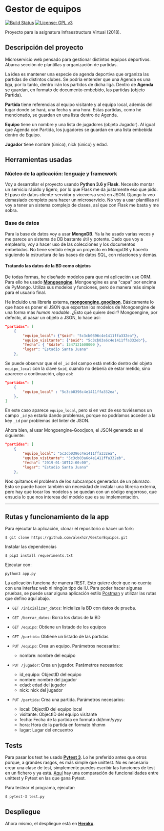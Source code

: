 
# Gestor de equipos
[![Build Status](https://travis-ci.org/alexhzr/GestorEquipos.svg?branch=master)](https://travis-ci.org/alexhzr/GestorEquipos) [![License: GPL v3](https://img.shields.io/badge/License-GPLv3-blue.svg)](https://www.gnu.org/licenses/gpl-3.0)

Proyecto para la asignatura Infraestructura Virtual (2018).

## Descripción del proyecto
Microservicio web pensado para gestionar distintos equipos deportivos. Abarca sección de plantillas y organización de partidas.

La idea es mantener una especie de agenda deportiva que organiza las partidas de distintos clubes. Se podría entender que una Agenda es una liga, por lo tanto, dentro irán los partidos de dicha liga. Dentro de **Agenda** se guardan, en formato de documento embebido, las partidas (objeto Partida).

**Partida** tiene referencias al equipo visitante y al equipo local, además del lugar donde se hará, una fecha y una hora. Estas partidas, como he mencionado, se guardan en una lista dentro de Agenda.

**Equipo** tiene un nombre y una lista de jugadores (objeto Jugador). Al igual que Agenda con Partida, los jugadores se guardan en una lista embebida dentro de Equipo.

**Jugador** tiene nombre (único), nick (único) y edad.

## Herramientas usadas
### Núcleo de la aplicación: lenguaje y framework
Voy a desarrollar el proyecto usando **Python 3.6 y Flask**. Necesito montar un servicio rápido y ligero, por lo que Flask me da justamente eso que pido. El paso de datos cliente-servidor y viceversa será en JSON. Django lo veo demasiado completo para hacer un microservicio. No voy a usar plantillas ni voy a tener un sistema complejo de clases, así que con Flask me basta y me sobra.

### Base de datos
Para la base de datos voy a usar **MongoDB**. Ya la he usado varias veces y me parece un sistema de DB bastante útil y potente. Dado que voy a emplearlo, voy a hacer uso de las colecciones y los documentos embebidos. No tiene sentido elegir un proyecto en MongoDB y hacerlo siguiendo la estructura de las bases de datos SQL, con relaciones y demás.

#### Tratando las datos de la BD como objetos
De todas formas, he diseñado modelos para que mi aplicación use ORM. Para ello he usado **[Mongoengine](http://mongoengine.org/)**. Mongoengine es una "capa" por encima de PyMongo. Utiliza sus modelos y funciones, pero de manera más simple para el usuario final.

He incluido una librería externa, **[mongoengine_goodjson](https://github.com/hiroaki-yamamoto/mongoengine-goodjson)**. Básicamente lo que hace es poner el JSON que exportan los modelos de Mongoengine de una forma más _human readable_. ¿Esto qué quiere decir? Mongoengine, por defecto, al pasar un objeto a JSON, lo hace así:
```json
"partidas": [
	{
		"equipo_local": {"$oid": "5c3cb0396c4e1411ffa332ea"},
		"equipo_visitante": {"$oid": "5c3cb03a6c4e1411ffa332eb"},
		"fecha": { "$date": 1547121600000 },
		"lugar": "Estadio Santa Juana"
	},
```
Se puede observar que el el ``_id`` del campo está metido dentro del objeto ``equipo_local`` con la clave ``$oid``, cuando no debería de estar metido, sino aparecer a continuación, algo así:
```json
"partidas": [
	{
		"equipo_local" : "5c3cb0396c4e1411ffa332ea",
	},
]
```
En este caso aparece ``equipo_local``, pero si en vez de eso tuviésemos un campo ``_id`` ya estaría dando problemas, porque no podríamos acceder a la key ``_id`` por problemas del linter de JSON.

Ahora bien, al usar Mongoengine-Goodjson, el JSON generado es el siguiente:

```json
"partidas": [
	{
		"equipo_local": "5c3cb0396c4e1411ffa332ea",
		"equipo_visitante": "5c3cb03a6c4e1411ffa332eb",
		"fecha": "2019-01-10T12:00:00",
		"lugar": "Estadio Santa Juana"
	},
```

Nos quitamos el problema de los subcampos generados de un plumazo. Esto se puede hacer también sin necesidad de instalar una librería externa, pero hay que tocar los modelos y se quedan con un código engorroso, que ensucia lo que nos interesa del modelo que es su implementación.

---

## Rutas y funcionamiento de la app
Para ejecutar la aplicación, clonar el repositorio o hacer un fork:

```$ git clone https://github.com/alexhzr/GestorEquipos.git```

Instalar las dependencias

```$ pip3 install requeriments.txt```


Ejecutar con:

```python3 app.py```

La aplicación funciona de manera REST. Esto quiere decir que no cuenta con una interfaz web ni ningún tipo de IU. Para poder hacer algunas pruebas, se puede usar alguna aplicación estilo [Postman](https://www.getpostman.com/) y utilizar las rutas que defino aquí abajo.

- `GET /inicializar_datos`: Inicializa la BD con datos de prueba.
- `GET /borrar_datos`: Borra los datos de la BD
- `GET /equipo`: Obtiene un listado de los equipos
- `GET /partida`: Obtiene un listado de las partidas
- `PUT /equipo`: Crea un equipo. Parámetros necesarios:
  - nombre: nombre del equipo

- `PUT /jugador`: Crea un jugador. Parámetros necesarios:
  - id_equipo: ObjectID del equipo
  - nombre: nombre del jugador
  - edad: edad del jugador
  - nick: nick del jugador

- `PUT /partida`: Crea una partida. Parámetros necesarios:
  - local: ObjectID del equipo local
  - visitante: ObjectID del equipo visitante
  - fecha: Fecha de la partida en formato dd/mm/yyyy
  - hora: Hora de la partida en formato hh:mm
  - lugar: Lugar del encuentro

## Tests
Para pasar los test he usado **[Pytest 3](https://docs.pytest.org/en/latest/)**. Lo he preferido antes que otros porque, a grandes rasgos, es más simple que unittest. No es necesario crear una clase de test, simplemente puedes escribir las funciones de test en un fichero y ya está. [Aquí](https://github.com/renzon/pytest-vs-unittest) hay una comparación de funcionalidades entre unittest y Pytest en las que gana Pytest.

Para testear el programa, ejecutar:

`$ pytest-3 test.py`


## Despliegue
Ahora mismo, el despliegue está en **[Heroku](https://gestor-equipos.herokuapp.com)**.
